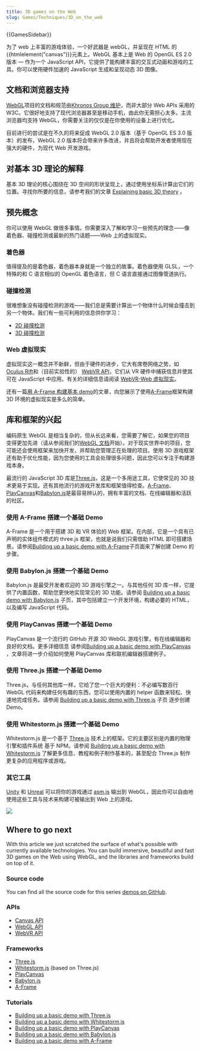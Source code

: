 ```yaml
---
title: 3D games on the Web
slug: Games/Techniques/3D_on_the_web
---
```

{{GamesSidebar}}

为了 web 上丰富的游戏体验，一个好武器是 webGL，并呈现在 HTML 的 {{htmlelement("canvas")}}元素上。WebGL 基本上是 Web 的 OpenGL ES 2.0 版本 — 作为一个 JavaScript API，它提供了能构建丰富的交互式动画和游戏的工具。你可以使用硬件加速的 JavaScript 生成和呈现动态 3D 图像。

## 文档和浏览器支持

[WebGL](/zh-CN/docs/Web/API/WebGL_API)项目的文档和规范由[Khronos Group 维护](https://www.khronos.org/)，而非大部分 Web APIs 采用的 W3C。它很好地支持了现代浏览器甚至是移动手机，由此你无需担心太多。主流浏览器均支持 WebGL，你需要关注的仅仅是在你使用的设备上进行优化。

目前进行的尝试是在不久的将来促成 WebGL 2.0 版本（基于 OpenGL ES 3.0 版本）的发布，WebGL 2.0 版本将会带来许多改进，并且将会帮助开发者使用现在强大的硬件，为现代 Web 开发游戏。

## 对基本 3D 理论的解释

基本 3D 理论的核心围绕在 3D 空间的形状呈现上，通过使用坐标系计算出它们的位置。寻找你所要的信息，请参考我们的文章 [Explaining basic 3D theory](/zh-CN/docs/Games/Techniques/3D_on_the_web/Basic_theory) 。

## 预先概念

你可以使用 WebGL 做很多事情。你需要深入了解和学习一些预先的理念——像着色器、碰撞检测或最新的热门话题——Web 上的虚拟现实。

### 着色器

值得提及的是着色器，着色器本身就是一个独立的故事。着色器使用 GLSL，一个特殊的和 C 语言相似的 OpenGL 着色语言，但 C 语言直接通过图像管道执行。

### 碰撞检测

很难想象没有碰撞检测的游戏——我们总是需要计算出一个物体什么时候会撞击到另一个物体。我们有一些可利用的信息供你学习：

- [2D 碰撞检测](/zh-CN/docs/Games/Techniques/2D_collision_detection)
- [3D 碰撞检测](/zh-CN/docs/Games/Techniques/3D_collision_detection)

### Web 虚拟现实

虚拟现实这一概念并不新鲜，但由于硬件的进步，它大有席卷网络之势，如[Oculus Rift](https://www.oculus.com/en-us/rift/)和（目前实验性的） [WebVR API](/zh-CN/docs/Web/API/WebVR_API)，它们从 VR 硬件中捕获信息并使其可在 JavaScript 中应用。有关的详细信息请阅读 [WebVR-Web 虚拟现实](/zh-CN/docs/Games/Techniques/3D_on_the_web/WebVR)。

还有一篇[用 A-Frame 构建基本 demo](/zh-CN/docs/Games/Techniques/3D_on_the_web/Building_up_a_basic_demo_with_A-Frame)的文章，向您展示了使用[A-Frame](http://aframe.io/)框架构建 3D 环境的虚拟现实是多么的简单。

## 库和框架的兴起

编码原生 WebGL 是相当复杂的，但从长远来看，您需要了解它，如果您的项目变得更加先进（请从参阅我们的[WebGL 文档](/zh-CN/docs/Web/API/WebGL_API)开始）。对于现实世界中的项目，您可能还会使用框架来加快开发，并帮助您管理正在处理的项目。使用 3D 游戏框架还有助于优化性能，因为您使用的工具会处理很多问题，因此您可以专注于构建游戏本身。

最流行的 JavaScript 3D 库是[Three.js](http://threejs.org/)，这是一个多用途工具，它使常见的 3D 技术更易于实现。还有其他流行的游戏开发库和框架值得检查。[A-Frame](https://aframe.io)、[PlayCanvas](https://playcanvas.com/)和[Babylon.js](http://www.babylonjs.com/)是最容易辨认的，拥有丰富的文档、在线编辑器和活跃的社区。

### 使用 A-Frame 搭建一个基础 Demo

A-Frame 是一个用于搭建 3D 和 VR 体验的 Web 框架。在内部，它是一个具有已声明的实体组件模式的 three.js 框架，也就是说我们只需借助 HTML 即可搭建场景。请参阅[Building up a basic demo with A-Frame](/zh-CN/docs/Games/Techniques/3D_on_the_web/Building_up_a_basic_demo_with_A-Frame)子页面来了解创建 Demo 的步骤。

### 使用 Babylon.js 搭建一个基础 Demo

Babylon.js 是最受开发者欢迎的 3D 游戏引擎之一。与其他任何 3D 库一样，它提供了内置函数，帮助您更快地实现常见的 3D 功能。请参阅 [Building up a basic demo with Babylon.js](/zh-CN/docs/Games/Techniques/3D_on_the_web/Building_up_a_basic_demo_with_Babylon.js) 子页，其中包括建立一个开发环境，构建必要的 HTML，以及编写 JavaScript 代码。

### 使用 PlayCanvas 搭建一个基础 Demo

PlayCanvas 是一个流行的 GitHub 开源 3D WebGL 游戏引擎，有在线编辑器和良好的文档。更多详细信息 请参阅[Building up a basic demo with PlayCanvas](/zh-CN/docs/Games/Techniques/3D_on_the_web/Building_up_a_basic_demo_with_PlayCanvas) ，文章将进一步介绍如何使用 PlayCanvas 库和联机编辑器搭建例子。

### 使用 Three.js 搭建一个基础 Demo

Three.js，与任何其他库一样，它给了您一个巨大的便利：不必编写数百行 WebGL 代码来构建任何有趣的东西，您可以使用内置的 helper 函数来轻松、快速地完成任务。请参阅 [Building up a basic demo with Three.js](/zh-CN/docs/Games/Techniques/3D_on_the_web/Building_up_a_basic_demo_with_Three.js) 子页 逐步创建 Demo。

### 使用 Whitestorm.js 搭建一个基础 Demo

Whitestorm.js 是一个基于 [Three.js](/zh-CN/docs/Games/Techniques/3D_on_the_web/Building_up_a_basic_demo_with_Three.js) 技术上的框架。它的主要区别是内置的物理引擎和插件系统 基于 NPM。请参阅 [Building up a basic demo with Whitestorm.js](/zh-CN/docs/Games/Techniques/3D_on_the_web/Building_up_a_basic_demo_with_Whitestorm.js) 了解更多信息、教程和例子制作基本的，甚至配合 Three.js 制作更复杂的应用程序或游戏。

### 其它工具

[Unity](http://unity3d.com/) 和 [Unreal](https://www.unrealengine.com/) 可以将你的游戏通过 [asm.js](/zh-CN/docs/Games/Tools/asm.js) 输出到 WebGL，因此你可以自由地使用这些工具与技术来构建可被输出到 Web 上的游戏。

![](shapes.png)

## Where to go next

With this article we just scratched the surface of what's possible with currently available technologies. You can build immersive, beautiful and fast 3D games on the Web using WebGL, and the libraries and frameworks build on top of it.

### Source code

You can find all the source code for this series [demos on GitHub](http://end3r.github.io/MDN-Games-3D/).

### APIs

- [Canvas API](/zh-CN/docs/Web/API/Canvas_API)
- [WebGL API](/zh-CN/docs/Web/API/WebGL_API)
- [WebVR API](/zh-CN/docs/Web/API/WebVR_API)

### Frameworks

- [Three.js](http://threejs.org/)
- [Whitestorm.js](http://whitestormjs.xyz/) (based on Three.js)
- [PlayCanvas](https://playcanvas.com/)
- [Babylon.js](http://www.babylonjs.com/)
- [A-Frame](http://aframe.io/)

### Tutorials

- [Building up a basic demo with Three.js](/zh-CN/docs/Games/Techniques/3D_on_the_web/Building_up_a_basic_demo_with_Three.js)
- [Building up a basic demo with Whitestorm.js](/zh-CN/docs/Games/Techniques/3D_on_the_web/Building_up_a_basic_demo_with_Whitestorm.js)
- [Building up a basic demo with PlayCanvas](/zh-CN/docs/Games/Techniques/3D_on_the_web/Building_up_a_basic_demo_with_PlayCanvas)
- [Building up a basic demo with Babylon.js](/zh-CN/docs/Games/Techniques/3D_on_the_web/Building_up_a_basic_demo_with_Babylon.js)
- [Building up a basic demo with A-Frame](/zh-CN/docs/Games/Techniques/3D_on_the_web/Building_up_a_basic_demo_with_A-Frame)
